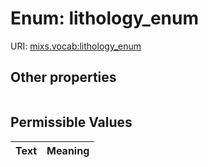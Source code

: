 
# Enum: lithology_enum




URI: [mixs.vocab:lithology_enum](https://w3id.org/mixs/vocab/lithology_enum)


## Other properties

|  |  |  |
| --- | --- | --- |

## Permissible Values

| Text | Meaning |
| :--- | --------: |

